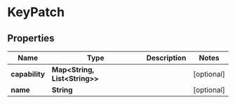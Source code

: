 

# KeyPatch


## Properties

| Name | Type | Description | Notes |
|------------ | ------------- | ------------- | -------------|
|**capability** | **Map&lt;String, List&lt;String&gt;&gt;** |  |  [optional] |
|**name** | **String** |  |  [optional] |



